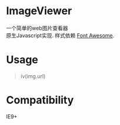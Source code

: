 # ImageViewer

一个简单的web图片查看器  
原生Javascript实现. 样式依赖 [Font Awesome](http://fontawesome.io).

# Usage

> iv(img.url)

# Compatibility

IE9+
